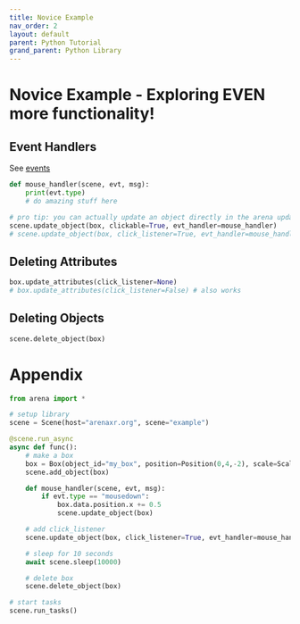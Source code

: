 ```yaml
---
title: Novice Example
nav_order: 2
layout: default
parent: Python Tutorial
grand_parent: Python Library
---
```


# Novice Example - Exploring EVEN more functionality!

## Event Handlers
See [events](/content/python/events)
```python
def mouse_handler(scene, evt, msg):
    print(evt.type)
    # do amazing stuff here

# pro tip: you can actually update an object directly in the arena update_object function
scene.update_object(box, clickable=True, evt_handler=mouse_handler)
# scene.update_object(box, click_listener=True, evt_handler=mouse_handler) # also works
```

## Deleting Attributes
```python
box.update_attributes(click_listener=None)
# box.update_attributes(click_listener=False) # also works
```

## Deleting Objects
```python
scene.delete_object(box)
```

# Appendix
```python
from arena import *

# setup library
scene = Scene(host="arenaxr.org", scene="example")

@scene.run_async
async def func():
    # make a box
    box = Box(object_id="my_box", position=Position(0,4,-2), scale=Scale(2,2,2))
    scene.add_object(box)

    def mouse_handler(scene, evt, msg):
        if evt.type == "mousedown":
            box.data.position.x += 0.5
            scene.update_object(box)

    # add click_listener
    scene.update_object(box, click_listener=True, evt_handler=mouse_handler)

    # sleep for 10 seconds
    await scene.sleep(10000)

    # delete box
    scene.delete_object(box)

# start tasks
scene.run_tasks()
```
